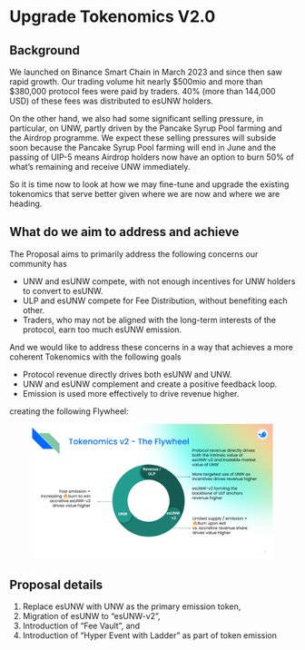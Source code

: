 # Upgrade Tokenomics V2.0

## Background

We launched on Binance Smart Chain in March 2023 and since then saw rapid growth. Our trading volume hit nearly $500mio and more than $380,000 protocol fees were paid by traders. 40% (more than 144,000 USD) of these fees was distributed to esUNW holders.

On the other hand, we also had some significant selling pressure, in particular, on UNW, partly driven by the Pancake Syrup Pool farming and the Airdrop programme. We expect these selling pressures will subside soon because the Pancake Syrup Pool farming will end in June and the passing of UIP-5 means Airdrop holders now have an option to burn 50% of what’s remaining and receive UNW immediately.

So it is time now to look at how we may fine-tune and upgrade the existing tokenomics that serve better given where we are now and where we are heading.

## What do we aim to address and achieve

The Proposal aims to primarily address the following concerns our community has

* UNW and esUNW compete, with not enough incentives for UNW holders to convert to esUNW.
* ULP and esUNW compete for Fee Distribution, without benefiting each other.
* Traders, who may not be aligned with the long-term interests of the protocol, earn too much esUNW emission.

And we would like to address these concerns in a way that achieves a more coherent Tokenomics with the following goals

* Protocol revenue directly drives both esUNW and UNW.
* UNW and esUNW complement and create a positive feedback loop.
* Emission is used more effectively to drive revenue higher.

creating the following Flywheel:

<figure><img src="../.gitbook/assets/image (3).png" alt=""><figcaption></figcaption></figure>

## Proposal details

1. Replace esUNW with UNW as the primary emission token,
2. Migration of esUNW to “esUNW-v2”,
3. Introduction of “Fee Vault”, and
4. Introduction of “Hyper Event with Ladder” as part of token emission

